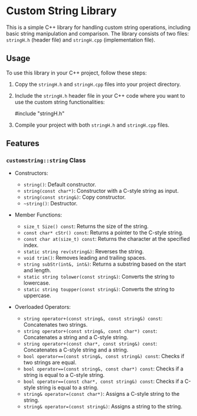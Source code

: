 # Custom String Library

This is a simple C++ library for handling custom string operations, including basic string manipulation and comparison. The library consists of two files: `stringH.h` (header file) and `stringH.cpp` (implementation file).

## Usage

To use this library in your C++ project, follow these steps:

1. Copy the `stringH.h` and `stringH.cpp` files into your project directory.

2. Include the `stringH.h` header file in your C++ code where you want to use the custom string functionalities:
   
    #include "stringH.h"

4. Compile your project with both `stringH.h` and `stringH.cpp` files.

## Features

### `customstring::string` Class

- Constructors:
  - `string()`: Default constructor.
  - `string(const char*)`: Constructor with a C-style string as input.
  - `string(const string&)`: Copy constructor.
  - `~string()`: Destructor.

- Member Functions:
  - `size_t Size() const`: Returns the size of the string.
  - `const char* cStr() const`: Returns a pointer to the C-style string.
  - `const char at(size_t) const`: Returns the character at the specified index.
  - `static string rev(string&)`: Reverses the string.
  - `void trim()`: Removes leading and trailing spaces.
  - `string subStr(int&, int&)`: Returns a substring based on the start and length.
  - `static string tolower(const string&)`: Converts the string to lowercase.
  - `static string toupper(const string&)`: Converts the string to uppercase.

- Overloaded Operators:
  - `string operator+(const string&, const string&) const`: Concatenates two strings.
  - `string operator+(const string&, const char*) const`: Concatenates a string and a C-style string.
  - `string operator+(const char*, const string&) const`: Concatenates a C-style string and a string.
  - `bool operator==(const string&, const string&) const`: Checks if two strings are equal.
  - `bool operator==(const string&, const char*) const`: Checks if a string is equal to a C-style string.
  - `bool operator==(const char*, const string&) const`: Checks if a C-style string is equal to a string.
  - `string& operator=(const char*)`: Assigns a C-style string to the string.
  - `string& operator=(const string&)`: Assigns a string to the string.
